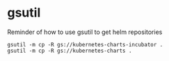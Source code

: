 # gsutil
Reminder of how to use gsutil to get helm repositories
```
gsutil -m cp -R gs://kubernetes-charts-incubator .
gsutil -m cp -R gs://kubernetes-charts .
```


